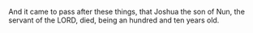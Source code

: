 And it came to pass after these things, that Joshua the son of Nun, the servant of the LORD, died, being an hundred and ten years old.

